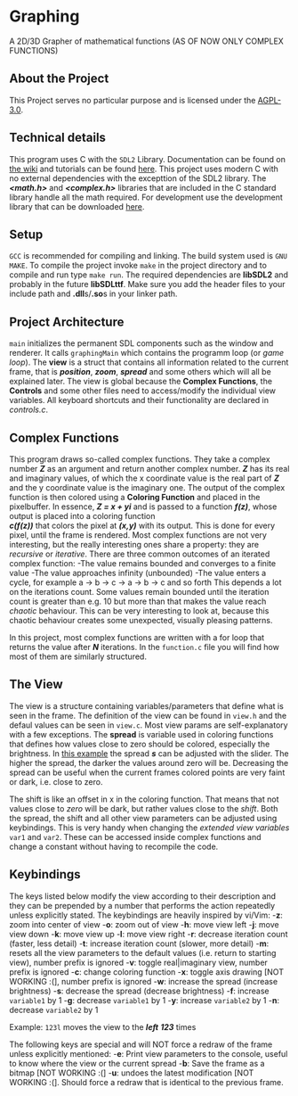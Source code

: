 # Graphing

A 2D/3D Grapher of mathematical functions (AS OF NOW ONLY COMPLEX FUNCTIONS)

## About the Project

This Project serves no particular purpose and is licensed under the
[AGPL-3.0](https://www.gnu.org/licenses/agpl-3.0.en.html).

## Technical details

This program uses C with the `SDL2` Library. Documentation can be found on [the wiki](https:wiki.libsdl.org)
and tutorials can be found [here](https://wiki.libsdl.org/Tutorials). This project uses modern C with no
external dependencies with the excepttion of the SDL2 library. The ***<math.h>*** and ***<complex.h>*** libraries
that are included in the C standard library handle all the math required. For development use the development library that can be downloaded [here](https://github.com/libsdl-org/SDL/releases/latest).

## Setup

`GCC` is recommended for compiling and linking. The build system used is `GNU MAKE`. To compile the project
invoke `make` in the project directory and to compile and run type `make run`. The required dependencies are
**libSDL2** and probably in the future **libSDLttf**. Make sure you add the header files to your include path
and **.dll**s/**.so**s in your linker path. 

## Project Architecture

`main` initializes the permanent SDL components such as the window and renderer. It calls `graphingMain`
which contains the programm loop (or *game loop*). The **view** is a struct that contains all information
related to the current frame, that is ***position***, ***zoom***, ***spread*** and some others which will
all be explained later. The view is global because the **Complex Functions**, the **Controls** and some
other files need to access/modify the individual view variables. All keyboard shortcuts and their
functionality are declared in _controls.c_.  


## Complex Functions

This program draws so-called complex functions. They take a complex number ***Z*** as an argument and
return another complex number. ***Z*** has its real and imaginary values, of which the x coordinate value
is the real part of ***Z*** and the y coordinate value is the imaginary one. The output of the complex
function is then colored using a **Coloring Function** and placed in the pixelbuffer. In essence,
***Z = x + yi*** and is passed to a function ***f(z)***, whose output is placed into a coloring function  
***c(f(z))*** that colors the pixel at ***(x,y)*** with its output. This is done for every pixel, until
the frame is rendered. Most complex functions are not very interesting, but the really interesting ones
share a property: they are _recursive_ or _iterative_. There are three common outcomes of an iterated
complex function:
-The value remains bounded and converges to a finite value 
-The value approaches infinity (unbounded)
-The value enters a cycle, for example a -> b -> c -> a -> b -> c and so forth
This depends a lot on the iterations count. Some values remain bounded until the iteration count is greater
than e.g. 10 but more than that makes the value reach _chaotic_ behaviour. This can be very interesting to
look at, because this chaotic behaviour creates some unexpected, visually pleasing patterns.

In this project, most complex functions are written with a for loop that returns the value after ***N***
iterations. In the `function.c` file you will find how most of them are similarly structured.


## The View

The view is a structure containing variables/parameters that define what is seen in the frame.
The definition of the view can be found in `view.h` and the defaul values can be seen in `view.c`.
Most view params are self-explanatory with a few exceptions. The **spread** is variable used in coloring
functions that defines how values close to zero should be colored, especially the brightness. In
[this example](https://www.desmos.com/calculator/5ddnht3kkz) the spread ***s*** can be adjusted with the
slider. The higher the spread, the darker the values around zero will be. Decreasing the spread can be useful
when the current frames colored points are very faint or dark, i.e. close to zero.

The shift is like an offset in x in the coloring function. That means that not values close to _zero_ will
be dark, but rather values close to the _shift_. Both the spread, the shift and all other view parameters
can be adjusted using keybindings. This is very handy when changing the _extended_ _view_ _variables_ `var1`
and `var2`. These can be accessed inside complex functions and change a constant without having to recompile
the code. 

## Keybindings

The keys listed below modify the view according to their description and they can be prepended by a number that performs the action repeatedly unless explicitly stated. The keybindings are heavily inspired by vi/Vim:
-**z**: zoom into center of view
-**o**: zoom out of view
-**h**: move view left
-**j**: move view down
-**k**: move view up
-**l**: move view right
-**r**: decrease iteration count (faster, less detail)
-**t**: increase iteration count (slower, more detail)
-**m**: resets all the view parameters to the default values (i.e. return to starting view), number prefix is ignored
-**v**: toggle real|imaginary view, number prefix is ignored
-**c**: change coloring function
-**x**: toggle axis drawing [NOT WORKING :(], number prefix is ignored
-**w**: increase the spread (increase brightness)
-**s**: decrease the spread (decrease brightness)
-**f**: increase `variable1` by 1
-**g**: decrease `variable1` by 1
-**y**: increase `variable2` by 1
-**n**: decrease `variable2` by 1

Example: `123l` moves the view to the ***left*** ***123*** times

The following keys are special and will NOT force a redraw of the frame unless explicitly mentioned:
-**e**: Print view parameters to the console, useful to know where the view or the current spread
-**b**: Save the frame as a bitmap [NOT WORKING :(]
-**u**: undoes the latest modification [NOT WORKING :(]. Should force a redraw that is identical to the previous frame.


